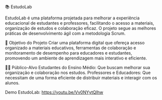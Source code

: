 📚 EstudoLab

EstudoLab é uma plataforma projetada para melhorar a experiência educacional de estudantes e professores, facilitando o acesso a materiais, organização de estudos e colaboração eficaz. O projeto segue as melhores práticas de desenvolvimento ágil com a metodologia Scrum.

🚀 Objetivo do Projeto Criar uma plataforma digital que ofereça acesso organizado a materiais educativos, ferramentas de colaboração e monitoramento de desempenho para educadores e estudantes, promovendo um ambiente de aprendizagem mais interativo e eficiente.

🧑‍🎓 Público-Alvo Estudantes do Ensino Médio: Que buscam melhorar sua organização e colaboração nos estudos. Professores e Educadores: Que necessitam de uma forma eficiente de distribuir materiais e interagir com os alunos.

Demo EstudoLab: https://youtu.be/Vv0NYytQIhw